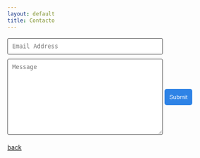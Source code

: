 ```yaml
---
layout: default
title: Contacto
---
```



<!-- 
     After implementing this contact form make sure
     
     (Don't needed if like line 13)
     1. you have defined "email: "ventos@protonmail.com" in _config.yml file.
     2. you verify your form on formspree.io.
-->

<form class="wj-contact" action="//formspree.io/sieburger@bol.com.br" method="POST">
    <input type="text" name="email" placeholder="Email Address">
    <textarea type="text" name="content" rows="10" placeholder="Message"></textarea>
    <input type="hidden" name="_next" value="<REDIRECTION LINK> ">
    <input type="hidden" name="_subject" value="New Contact Form Submission">
    <input type="text" name="_gotcha" style="display:none">
    <input type="submit" value="Submit">
    <input type="hidden" name="_next" value="//thanks.html" />
</form>



<style>
form.wj-contact input[type="text"], form.wj-contact textarea[type="text"] {
    width: 70%;
    vertical-align: middle;
    margin-top: 0.25em;
    margin-bottom: 0.5em;
    padding: 0.75em;
    font-family: monospace, sans-serif;
    font-weight: lighter;
    border-style: solid;
    border-color: #444;
    outline-color: #2e83e6;
    border-width: 1px;
    border-radius: 3px;
    transition: box-shadow .2s ease;
}
form.wj-contact input[type="submit"] {
    outline: none;
    color: white;
    background-color: #2e83e6;
    border-radius: 5px;
    padding: 0.6em;
    margin: 0.25em 0 0 0;
    border: 3px solid transparent;
    height: auto;
}
</style>

[back](./)
